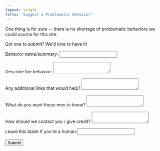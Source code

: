 ```yaml
---
layout: single
title: "Suggest a Problematic Behavior"
---
```


One thing is for sure -- there is no shortage of problematic behaviors we could source for this site.

Got one to submit? We'd love to have it!

<form name="behaviorsubmission" netlify netlify netlify-honeypot="bot-field">
<p><label>Behavior name/summary: <input type="text" name="title"/></label></p>
<p><label>Describe the behavior: <textarea name="description"></textarea></label></p>
<p><label>Any additional links that would help? <textarea name="additionallinks"></textarea></label></p>
<p><label>What do you want these men to know? <textarea name="wantthemtoknow"></textarea></label></p>
<p><label>How should we contact you / give credit? <textarea name="credit"></textarea></label></p>
<p><label>Leave this blank if you're a human:<input type="text" name="bot-field"/></label></p>

<p><button type="submit">Submit</button></p>
</form>